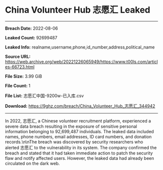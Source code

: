 # China Volunteer Hub 志愿汇 Leaked

------------
**Breach Date:** 2022-08-06

**Leaked Count:** 92699487

**Leaked Info:** realname,username,phone,id_number,address,political_name

**Source URL:** https://web.archive.org/web/20221226065949/https://www.t00ls.com/articles-66723.html

**File Size:** 3.99 GiB

**File Count:** 1

**File List:** 志愿汇中国-9200w-已入库.csv

**Download:** https://9ghz.com/breach/China_Volunteer_Hub_志愿汇_344942

------------
In 2022, 志愿汇, a Chinese volunteer recruitment platform, experienced a severe data breach resulting in the exposure of sensitive personal information belonging to 92,699,487 individuals. The leaked data included names, phone numbers, email addresses, ID card numbers, and donation records.\n\nThe breach was discovered by security researchers who alerted 志愿汇 to the vulnerability in its system. The company confirmed the breach and stated that it had taken immediate action to patch the security flaw and notify affected users. However, the leaked data had already been circulated on the dark web.
